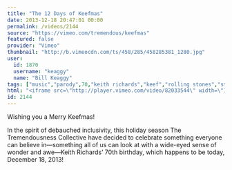 ```yaml
---
title: "The 12 Days of Keefmas"
date: 2013-12-18 20:47:01 00:00
permalink: /videos/2144
source: "https://vimeo.com/tremendous/keefmas"
featured: false
provider: "Vimeo"
thumbnail: "http://b.vimeocdn.com/ts/458/285/458285381_1280.jpg"
user:
  id: 1870
  username: "keaggy"
  name: "Bill Keaggy"
tags: ["music","parody",70,"keith richards","keef","rolling stones","stones","birthday","song","holiday","christmas","keefmas"]
html: "<iframe src=\"http://player.vimeo.com/video/82033544\" width=\"1280\" height=\"720\" frameborder=\"0\" title=\"Merry Keefmas from The Tremendousness Collective!\" webkitallowfullscreen mozallowfullscreen allowfullscreen></iframe>"
id: 2144
---
```


Wishing you a Merry Keefmas!

In the spirit of debauched inclusivity, this holiday season The Tremendousness Collective have decided to celebrate something everyone can believe in—something all of us can look at with a wide-eyed sense of wonder and awe—Keith Richards’ 70th birthday, which happens to be today, December 18, 2013!